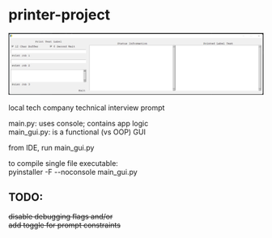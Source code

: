 # printer-project

![alt_text](https://github.com/scott-sattler/printer-project/blob/main/tech_test_printer_screen.png?raw=true)

local tech company technical interview prompt

main.py: uses console; contains app logic<br>
main_gui.py: is a functional (vs OOP) GUI

from IDE, run main_gui.py

to compile single file executable:<br>
pyinstaller -F --noconsole main_gui.py

## TODO:
~~disable debugging flags and/or<br>
add toggle for prompt constraints~~
